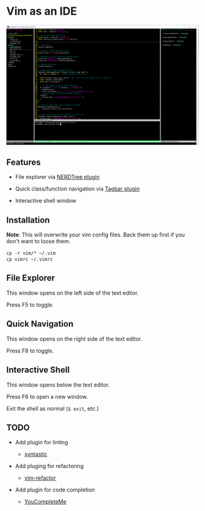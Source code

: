 # Vim as an IDE

![screenshot](img/ss.png)

## Features

* File explorer via [NERDTree plugin](https://github.com/scrooloose/nerdtree)

* Quick class/function navigation via [Tagbar plugin](https://github.com/majutsushi/tagbar)

* Interactive shell window

## Installation

**Note**: This will overwrite your vim config files. Back them up first if you 
don't want to loose them.

```
cp -r vim/* ~/.vim
cp vimrc ~/.vimrc
```

## File Explorer

This window opens on the left side of the text editor.

Press F5 to toggle.

## Quick Navigation

This window opens on the right side of the text editor.

Press F8 to toggle.

## Interactive Shell

This window opens below the text editor.

Press F6 to open a new window.

Exit the shell as normal (`$ exit`, etc.)

## TODO

* Add plugin for linting

    * [syntastic](https://github.com/vim-syntastic/syntastic)

* Add pluging for refactoring

    * [vim-refactor](https://github.com/LucHermitte/vim-refactor)

* Add plugin for code completion

    * [YouCompleteMe](https://github.com/ycm-core/YouCompleteMe)
